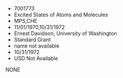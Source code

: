 * 7001773
* Excited States of Atoms and Molecules
* MPS,CHE
* 11/01/1970,10/31/1972
* Ernest Davidson, University of Washington
* Standard Grant
*   name not available
* 10/31/1972
* USD Not Available

NONE